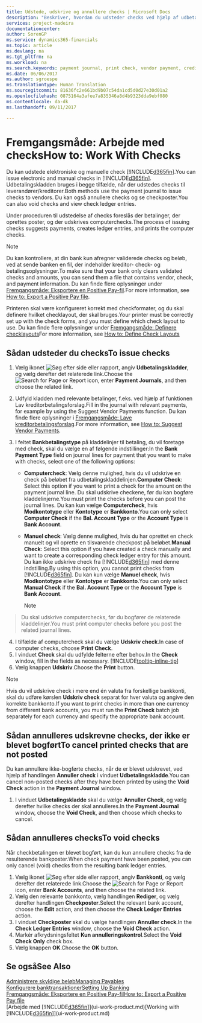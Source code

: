 ```yaml
---
title: Udstede, udskrive og annullere checks | Microsoft Docs
description: "Beskriver, hvordan du udsteder checks ved hjælp af udbetalingskladden, udskriver checks og annullerer eller får vist checkposter i Financials."
services: project-madeira
documentationcenter: 
author: SorenGP
ms.service: dynamics365-financials
ms.topic: article
ms.devlang: na
ms.tgt_pltfrm: na
ms.workload: na
ms.search.keywords: payment journal, print check, vendor payment, creditor, debt, balance due, AP
ms.date: 06/06/2017
ms.author: sgroespe
ms.translationtype: Human Translation
ms.sourcegitcommit: 81636fc2e661bd9b07c54da1cd5d0d27e30d01a2
ms.openlocfilehash: 0875164a3afee7a835346a8d4b9323dda9ebf080
ms.contentlocale: da-dk
ms.lasthandoff: 09/11/2017

---
```

# <a name="how-to-work-with-checks"></a><span data-ttu-id="641ec-103">Fremgangsmåde: Arbejde med checks</span><span class="sxs-lookup"><span data-stu-id="641ec-103">How to: Work With Checks</span></span>
<span data-ttu-id="641ec-104">Du kan udstede elektroniske og manuelle check [!INCLUDE[d365fin](includes/d365fin_md.md)].</span><span class="sxs-lookup"><span data-stu-id="641ec-104">You can issue electronic and manual checks in [!INCLUDE[d365fin](includes/d365fin_md.md)].</span></span> <span data-ttu-id="641ec-105">Udbetalingskladden bruges i begge tilfælde, når der udstedes checks til leverandører/kreditorer.</span><span class="sxs-lookup"><span data-stu-id="641ec-105">Both methods use the payment journal to issue checks to vendors.</span></span> <span data-ttu-id="641ec-106">Du kan også annullere checks og se checkposter.</span><span class="sxs-lookup"><span data-stu-id="641ec-106">You can also void checks and view check ledger entries.</span></span>

<span data-ttu-id="641ec-107">Under proceduren til udstedelse af checks foreslås der betalinger, der oprettes poster, og der udskrives computerchecks.</span><span class="sxs-lookup"><span data-stu-id="641ec-107">The process of issuing checks suggests payments, creates ledger entries, and prints the computer checks.</span></span>

> [!NOTE]  
>   <span data-ttu-id="641ec-108">Du kan kontrollere, at din bank kun afregner validerede checks og beløb, ved at sende banken en fil, der indeholder kreditor- check- og betalingsoplysninger.</span><span class="sxs-lookup"><span data-stu-id="641ec-108">To make sure that your bank only clears validated checks and amounts, you can send them a file that contains vendor, check, and payment information.</span></span> <span data-ttu-id="641ec-109">Du kan finde flere oplysninger under [Fremgangsmåde: Eksportere en Positive Pay-fil](finance-how-positive-pay.md).</span><span class="sxs-lookup"><span data-stu-id="641ec-109">For more information, see [How to: Export a Positive Pay file](finance-how-positive-pay.md).</span></span>

<span data-ttu-id="641ec-110">Printeren skal være konfigureret korrekt med checkformater, og du skal definere hvilket checklayout, der skal bruges.</span><span class="sxs-lookup"><span data-stu-id="641ec-110">Your printer must be correctly set up with the check forms, and you must define which check layout to use.</span></span> <span data-ttu-id="641ec-111">Du kan finde flere oplysninger under [Fremgangsmåde: Definere checklayouts](finance-how-define-check-layouts.md)</span><span class="sxs-lookup"><span data-stu-id="641ec-111">For more information, see [How to: Define Check Layouts](finance-how-define-check-layouts.md)</span></span>

## <a name="to-issue-checks"></a><span data-ttu-id="641ec-112">Sådan udsteder du checks</span><span class="sxs-lookup"><span data-stu-id="641ec-112">To issue checks</span></span>
1. <span data-ttu-id="641ec-113">Vælg ikonet ![Søg efter side eller rapport](media/ui-search/search_small.png "Ikonet Søg efter side eller rapport"), angiv **Udbetalingskladder**, og vælg derefter det relaterede link.</span><span class="sxs-lookup"><span data-stu-id="641ec-113">Choose the ![Search for Page or Report](media/ui-search/search_small.png "Search for Page or Report icon") icon, enter **Payment Journals**, and then choose the related link.</span></span>
2. <span data-ttu-id="641ec-114">Udfyld kladden med relevante betalinger, f.eks. ved hjælp af funktionen Lav kreditorbetalingsforslag.</span><span class="sxs-lookup"><span data-stu-id="641ec-114">Fill in the journal with relevant payments, for example by using the Suggest Vendor Payments function.</span></span> <span data-ttu-id="641ec-115">Du kan finde flere oplysninger i [Fremgangsmåde: Lave kreditorbetalingsforslag](payables-how-suggest-vendor-payments.md).</span><span class="sxs-lookup"><span data-stu-id="641ec-115">For more information, see [How to: Suggest Vendor Payments](payables-how-suggest-vendor-payments.md).</span></span>
3. <span data-ttu-id="641ec-116">I feltet **Bankbetalingstype** på kladdelinjer til betaling, du vil foretage med check, skal du vælge en af følgende indstillinger:</span><span class="sxs-lookup"><span data-stu-id="641ec-116">In the **Bank Payment Type** field on journal lines for payment that you want to make with checks, select one of the following options:</span></span>

   * <span data-ttu-id="641ec-117">**Computercheck**: Vælg denne mulighed, hvis du vil udskrive en check på beløbet fra udbetalingskladdelinjen.</span><span class="sxs-lookup"><span data-stu-id="641ec-117">**Computer Check**: Select this option if you want to print a check for the amount on the payment journal line.</span></span> <span data-ttu-id="641ec-118">Du skal udskrive checkene, før du kan bogføre kladdelinjerne.</span><span class="sxs-lookup"><span data-stu-id="641ec-118">You must print the checks before you can post the journal lines.</span></span> <span data-ttu-id="641ec-119">Du kan kun vælge **Computercheck**, hvis **Modkontotype** eller **Kontotype** er **Bankkonto**.</span><span class="sxs-lookup"><span data-stu-id="641ec-119">You can only select **Computer Check** if the **Bal. Account Type** or the **Account Type** is **Bank Account**.</span></span>
   * <span data-ttu-id="641ec-120">**Manuel check**: Vælg denne mulighed, hvis du har oprettet en check manuelt og vil oprette en tilsvarende checkpost på beløbet.</span><span class="sxs-lookup"><span data-stu-id="641ec-120">**Manual Check**: Select this option if you have created a check manually and want to create a corresponding check ledger entry for this amount.</span></span> <span data-ttu-id="641ec-121">Du kan ikke udskrive check fra [!INCLUDE[d365fin](includes/d365fin_md.md)] med denne indstilling.</span><span class="sxs-lookup"><span data-stu-id="641ec-121">By using this option, you cannot print checks from [!INCLUDE[d365fin](includes/d365fin_md.md)].</span></span> <span data-ttu-id="641ec-122">Du kan kun vælge **Manuel check**, hvis **Modkontotype** eller **Kontotype** er **Bankkonto**.</span><span class="sxs-lookup"><span data-stu-id="641ec-122">You can only select **Manual Check** if the **Bal. Account Type** or the **Account Type** is **Bank Account**.</span></span>

     > [!NOTE]  
>   <span data-ttu-id="641ec-123">Du skal udskrive computerchecks, før du bogfører de relaterede kladdelinjer.</span><span class="sxs-lookup"><span data-stu-id="641ec-123">You must print computer checks before you post the related journal lines.</span></span>
4. <span data-ttu-id="641ec-124">I tilfælde af computercheck skal du vælge **Udskriv check**.</span><span class="sxs-lookup"><span data-stu-id="641ec-124">In case of computer checks, choose **Print Check**.</span></span>
5. <span data-ttu-id="641ec-125">I vinduet **Check** skal du udfylde felterne efter behov.</span><span class="sxs-lookup"><span data-stu-id="641ec-125">In the **Check** window, fill in the fields as necessary.</span></span> [!INCLUDE[tooltip-inline-tip](includes/tooltip-inline-tip_md.md)]
6. <span data-ttu-id="641ec-126">Vælg knappen **Udskriv**.</span><span class="sxs-lookup"><span data-stu-id="641ec-126">Choose the **Print** button.</span></span>

> [!NOTE]  
>   <span data-ttu-id="641ec-127">Hvis du vil udskrive check i mere end én valuta fra forskellige bankkonti, skal du udføre kørslen **Udskriv check** separat for hver valuta og angive den korrekte bankkonto.</span><span class="sxs-lookup"><span data-stu-id="641ec-127">If you want to print checks in more than one currency from different bank accounts, you must run the **Print Check** batch job separately for each currency and specify the appropriate bank account.</span></span>

## <a name="to-cancel-printed-checks-that-are-not-posted"></a><span data-ttu-id="641ec-128">Sådan annulleres udskrevne checks, der ikke er blevet bogført</span><span class="sxs-lookup"><span data-stu-id="641ec-128">To cancel printed checks that are not posted</span></span>
<span data-ttu-id="641ec-129">Du kan annullere ikke-bogførte checks, når de er blevet udskrevet, ved hjælp af handlingen **Annuller check** i vinduet **Udbetalingskladde**.</span><span class="sxs-lookup"><span data-stu-id="641ec-129">You can cancel non-posted checks after they have been printed by using the **Void Check** action in the **Payment Journal** window.</span></span>

1. <span data-ttu-id="641ec-130">I vinduet **Udbetalingskladde** skal du vælge **Annuller Check**, og vælg derefter hvilke checks der skal annulleres.</span><span class="sxs-lookup"><span data-stu-id="641ec-130">In the **Payment Journal** window, choose the **Void Check**, and then choose which checks to cancel.</span></span>

## <a name="to-void-checks"></a><span data-ttu-id="641ec-131">Sådan annulleres checks</span><span class="sxs-lookup"><span data-stu-id="641ec-131">To void checks</span></span>
<span data-ttu-id="641ec-132">Når checkbetalingen er blevet bogført, kan du kun annullere checks fra de resulterende bankposter.</span><span class="sxs-lookup"><span data-stu-id="641ec-132">When check payment have been posted, you can only cancel (void) checks from the resulting bank ledger entries.</span></span>

1. <span data-ttu-id="641ec-133">Vælg ikonet ![Søg efter side eller rapport](media/ui-search/search_small.png "Ikonet Søg efter side eller rapport"), angiv **Bankkonti**, og vælg derefter det relaterede link.</span><span class="sxs-lookup"><span data-stu-id="641ec-133">Choose the ![Search for Page or Report](media/ui-search/search_small.png "Search for Page or Report icon") icon, enter **Bank Accounts**, and then choose the related link.</span></span>
2. <span data-ttu-id="641ec-134">Vælg den relevante bankkonto, vælg handlingen **Rediger**, og vælg derefter handlingen **Checkposter**.</span><span class="sxs-lookup"><span data-stu-id="641ec-134">Select the relevant bank account, choose the **Edit** action, and then choose the **Check Ledger Entries** action.</span></span>
3. <span data-ttu-id="641ec-135">I vinduet **Checkposter** skal du vælge handlingen **Annuller check**.</span><span class="sxs-lookup"><span data-stu-id="641ec-135">In the **Check Ledger Entries** window, choose the **Void Check** action.</span></span>
4. <span data-ttu-id="641ec-136">Markér afkrydsningsfeltet **Kun annulleringskontrol**.</span><span class="sxs-lookup"><span data-stu-id="641ec-136">Select the **Void Check Only** check box.</span></span>
5. <span data-ttu-id="641ec-137">Vælg knappen **OK**.</span><span class="sxs-lookup"><span data-stu-id="641ec-137">Choose the **OK** button.</span></span>

## <a name="see-also"></a><span data-ttu-id="641ec-138">Se også</span><span class="sxs-lookup"><span data-stu-id="641ec-138">See Also</span></span>
[<span data-ttu-id="641ec-139">Administrere skyldige beløb</span><span class="sxs-lookup"><span data-stu-id="641ec-139">Managing Payables</span></span>](payables-manage-payables.md)  
[<span data-ttu-id="641ec-140">Konfigurere banktransaktioner</span><span class="sxs-lookup"><span data-stu-id="641ec-140">Setting Up Banking</span></span>](bank-setup-banking.md)  
[<span data-ttu-id="641ec-141">Fremgangsmåde: Eksportere en Positive Pay-fil</span><span class="sxs-lookup"><span data-stu-id="641ec-141">How to: Export a Positive Pay file</span></span>](finance-how-positive-pay.md)  
<span data-ttu-id="641ec-142">[Arbejde med [!INCLUDE[d365fin](includes/d365fin_md.md)]](ui-work-product.md)</span><span class="sxs-lookup"><span data-stu-id="641ec-142">[Working with [!INCLUDE[d365fin](includes/d365fin_md.md)]](ui-work-product.md)</span></span>  

